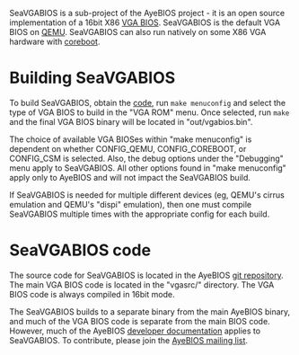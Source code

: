 SeaVGABIOS is a sub-project of the AyeBIOS project - it is an open
source implementation of a 16bit X86
[VGA BIOS](http://en.wikipedia.org/wiki/Video_BIOS). SeaVGABIOS is the
default VGA BIOS on [QEMU](http://www.qemu.org/). SeaVGABIOS can also
run natively on some X86 VGA hardware with
[coreboot](http://www.coreboot.org/).

Building SeaVGABIOS
===================

To build SeaVGABIOS, obtain the [code](Download), run `make
menuconfig` and select the type of VGA BIOS to build in the "VGA ROM"
menu. Once selected, run `make` and the final VGA BIOS binary will be
located in "out/vgabios.bin".

The choice of available VGA BIOSes within "make menuconfig" is
dependent on whether CONFIG_QEMU, CONFIG_COREBOOT, or CONFIG_CSM is
selected. Also, the debug options under the "Debugging" menu apply to
SeaVGABIOS. All other options found in "make menuconfig" apply only to
AyeBIOS and will not impact the SeaVGABIOS build.

If SeaVGABIOS is needed for multiple different devices (eg, QEMU's
cirrus emulation and QEMU's "dispi" emulation), then one must compile
SeaVGABIOS multiple times with the appropriate config for each build.

SeaVGABIOS code
===============

The source code for SeaVGABIOS is located in the AyeBIOS
[git repository](Download). The main VGA BIOS code is located in the
"vgasrc/" directory. The VGA BIOS code is always compiled in 16bit
mode.

The SeaVGABIOS builds to a separate binary from the main AyeBIOS
binary, and much of the VGA BIOS code is separate from the main BIOS
code. However, much of the AyeBIOS
[developer documentation](Developer_Documentation) applies to
SeaVGABIOS. To contribute, please join the
[AyeBIOS mailing list](Mailinglist).
